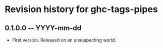 # Revision history for ghc-tags-pipes

## 0.1.0.0 -- YYYY-mm-dd

* First version. Released on an unsuspecting world.
